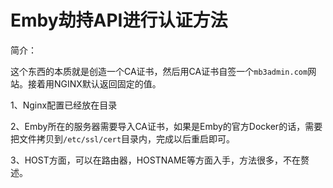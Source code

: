 # Emby劫持API进行认证方法

简介：

​	这个东西的本质就是创造一个CA证书，然后用CA证书自签一个`mb3admin.com`网站。接着用NGINX默认返回固定的值。



1、Nginx配置已经放在目录

2、Emby所在的服务器需要导入CA证书，如果是Emby的官方Docker的话，需要把文件拷贝到`/etc/ssl/cert`目录内，完成以后重启即可。

3、HOST方面，可以在路由器，HOSTNAME等方面入手，方法很多，不在赘述。
